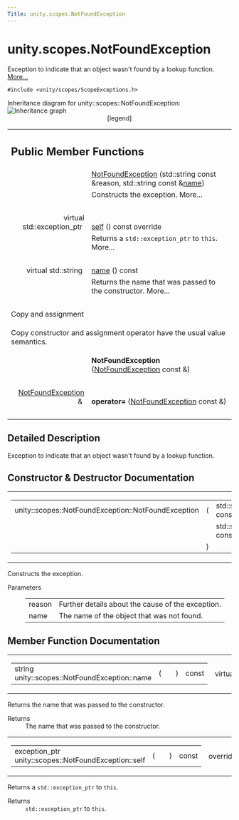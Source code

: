 ```yaml
---
Title: unity.scopes.NotFoundException
---
```


# unity.scopes.NotFoundException

<p>Exception to indicate that an object wasn't found by a lookup function.  
<a href="#details">More...</a></p>
<p><code>#include &lt;unity/scopes/ScopeExceptions.h&gt;</code></p>
Inheritance diagram for unity::scopes::NotFoundException:
<img src="https://developer.ubuntu.com/static/devportal_uploaded/71db94bd-5397-41b2-99a0-a6c724a2df3a-../unity.scopes.NotFoundException/classunity_1_1scopes_1_1_not_found_exception__inherit__graph.png" border="0" usemap="#unity_1_1scopes_1_1_not_found_exception_inherit__map" alt="Inheritance graph"/>
<map name="unity_1_1scopes_1_1_not_found_exception_inherit__map" id="unity_1_1scopes_1_1_not_found_exception_inherit__map">
</map>
<center><span class="legend">[legend]</span></center>
<table class="memberdecls">
<tr class="heading"><td colspan="2"><h2 class="groupheader">
Public Member Functions</h2></td></tr>
<tr class="memitem:adcda23015482c9a3fd7d7890ab152b9f"><td class="memItemLeft" align="right" valign="top">&#160;</td><td class="memItemRight" valign="bottom"><a class="el" href="#adcda23015482c9a3fd7d7890ab152b9f">NotFoundException</a> (std::string const &amp;reason, std::string const &amp;<a class="el" href="#a7a27983f2cfa8034f2dccb67a996730b">name</a>)</td></tr>
<tr class="memdesc:adcda23015482c9a3fd7d7890ab152b9f"><td class="mdescLeft">&#160;</td><td class="mdescRight">Constructs the exception.  More...<br /></td></tr>
<tr class="separator:adcda23015482c9a3fd7d7890ab152b9f"><td class="memSeparator" colspan="2">&#160;</td></tr>
<tr class="memitem:a649bfe3375d8e276394a73c07908411d"><td class="memItemLeft" align="right" valign="top">virtual std::exception_ptr&#160;</td><td class="memItemRight" valign="bottom"><a class="el" href="#a649bfe3375d8e276394a73c07908411d">self</a> () const override</td></tr>
<tr class="memdesc:a649bfe3375d8e276394a73c07908411d"><td class="mdescLeft">&#160;</td><td class="mdescRight">Returns a <code>std::exception_ptr</code> to <code>this</code>.  More...<br /></td></tr>
<tr class="separator:a649bfe3375d8e276394a73c07908411d"><td class="memSeparator" colspan="2">&#160;</td></tr>
<tr class="memitem:a7a27983f2cfa8034f2dccb67a996730b"><td class="memItemLeft" align="right" valign="top">virtual std::string&#160;</td><td class="memItemRight" valign="bottom"><a class="el" href="#a7a27983f2cfa8034f2dccb67a996730b">name</a> () const </td></tr>
<tr class="memdesc:a7a27983f2cfa8034f2dccb67a996730b"><td class="mdescLeft">&#160;</td><td class="mdescRight">Returns the name that was passed to the constructor.  More...<br /></td></tr>
<tr class="separator:a7a27983f2cfa8034f2dccb67a996730b"><td class="memSeparator" colspan="2">&#160;</td></tr>
<tr><td colspan="2">Copy and assignment</td></tr>
<tr><td colspan="2"><p>Copy constructor and assignment operator have the usual value semantics. </p>
</td></tr>
<tr class="memitem:a4d2e1c742216f117a0fb1cccf1f3c888"><td class="memItemLeft" align="right" valign="top">
&#160;</td><td class="memItemRight" valign="bottom"><b>NotFoundException</b> (<a class="el" href="index.html">NotFoundException</a> const &amp;)</td></tr>
<tr class="separator:a4d2e1c742216f117a0fb1cccf1f3c888"><td class="memSeparator" colspan="2">&#160;</td></tr>
<tr class="memitem:a72645a19ae6ac64dfecba4bcb0a9dcbe"><td class="memItemLeft" align="right" valign="top">
<a class="el" href="index.html">NotFoundException</a> &amp;&#160;</td><td class="memItemRight" valign="bottom"><b>operator=</b> (<a class="el" href="index.html">NotFoundException</a> const &amp;)</td></tr>
<tr class="separator:a72645a19ae6ac64dfecba4bcb0a9dcbe"><td class="memSeparator" colspan="2">&#160;</td></tr>
</table>
<a name="details" id="details"></a><h2 class="groupheader">Detailed Description</h2>
<p>Exception to indicate that an object wasn't found by a lookup function. </p>
<h2 class="groupheader">Constructor &amp; Destructor Documentation</h2>
<table class="mlabels">
<tr>
<td class="mlabels-left">
<table class="memname">
<tr>
<td class="memname">unity::scopes::NotFoundException::NotFoundException </td>
<td>(</td>
<td class="paramtype">std::string const &amp;&#160;</td>
<td class="paramname"><em>reason</em>, </td>
</tr>
<tr>
<td class="paramkey"></td>
<td></td>
<td class="paramtype">std::string const &amp;&#160;</td>
<td class="paramname"><em>name</em>&#160;</td>
</tr>
<tr>
<td></td>
<td>)</td>
<td></td><td></td>
</tr>
</table>
</td>
<td class="mlabels-right">
<span class="mlabels"><span class="mlabel">explicit</span></span>  </td>
</tr>
</table>
<p>Constructs the exception. </p>
<dl class="params"><dt>Parameters</dt><dd>
<table class="params">
<tr><td class="paramname">reason</td><td>Further details about the cause of the exception. </td></tr>
<tr><td class="paramname">name</td><td>The name of the object that was not found. </td></tr>
</table>
</dd>
</dl>
<h2 class="groupheader">Member Function Documentation</h2>
<table class="mlabels">
<tr>
<td class="mlabels-left">
<table class="memname">
<tr>
<td class="memname">string unity::scopes::NotFoundException::name </td>
<td>(</td>
<td class="paramname"></td><td>)</td>
<td> const</td>
</tr>
</table>
</td>
<td class="mlabels-right">
<span class="mlabels"><span class="mlabel">virtual</span></span>  </td>
</tr>
</table>
<p>Returns the name that was passed to the constructor. </p>
<dl class="section return"><dt>Returns</dt><dd>The name that was passed to the constructor. </dd></dl>
<table class="mlabels">
<tr>
<td class="mlabels-left">
<table class="memname">
<tr>
<td class="memname">exception_ptr unity::scopes::NotFoundException::self </td>
<td>(</td>
<td class="paramname"></td><td>)</td>
<td> const</td>
</tr>
</table>
</td>
<td class="mlabels-right">
<span class="mlabels"><span class="mlabel">override</span><span class="mlabel">virtual</span></span>  </td>
</tr>
</table>
<p>Returns a <code>std::exception_ptr</code> to <code>this</code>. </p>
<dl class="section return"><dt>Returns</dt><dd><code>std::exception_ptr</code> to <code>this</code>. </dd></dl>

